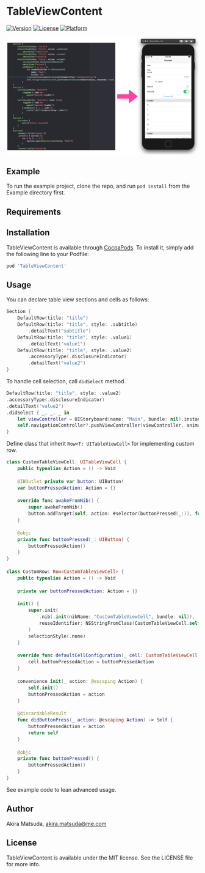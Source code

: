 # TableViewContent

[![Version](https://img.shields.io/cocoapods/v/TableViewContent.svg?style=flat)](https://cocoapods.org/pods/TableViewContent)
[![License](https://img.shields.io/cocoapods/l/TableViewContent.svg?style=flat)](https://cocoapods.org/pods/TableViewContent)
[![Platform](https://img.shields.io/cocoapods/p/TableViewContent.svg?style=flat)](https://cocoapods.org/pods/TableViewContent)

![](Image/ss.png)

## Example

To run the example project, clone the repo, and run `pod install` from the Example directory first.

## Requirements

## Installation

TableViewContent is available through [CocoaPods](https://cocoapods.org). To install
it, simply add the following line to your Podfile:

```ruby
pod 'TableViewContent'
```

## Usage

You can declare table view sections and cells as follows:

```swift
Section {
    DefaultRow(title: "title")
    DefaultRow(title: "title", style: .subtitle)
        .detailText("subtitle")
    DefaultRow(title: "title", style: .value1)
        .detailText("value1")
    DefaultRow(title: "title", style: .value2)
        .accessoryType(.disclosureIndicator)
        .detailText("value2")
}
```

To handle cell selection, call `didSelect` method.

```swift
DefaultRow(title: "title", style: .value2)
.accessoryType(.disclosureIndicator)
.detailText("value2")
.didSelect { _, _, _ in
    let viewController = UIStoryboard(name: "Main", bundle: nil).instantiateViewController(withIdentifier: "ViewController")
    self.navigationController?.pushViewController(viewController, animated: true)
}
```

Define class that inherit `Row<T: UITableViewCell>` for implementing custom row.
```swift
class CustomTableViewCell: UITableViewCell {
    public typealias Action = () -> Void

    @IBOutlet private var button: UIButton!
    var buttonPressedAction: Action = {}

    override func awakeFromNib() {
        super.awakeFromNib()
        button.addTarget(self, action: #selector(buttonPressed(_:)), for: .touchUpInside)
    }

    @objc
    private func buttonPressed(_: UIButton) {
        buttonPressedAction()
    }
}

class CustomRow: Row<CustomTableViewCell> {
    public typealias Action = () -> Void

    private var buttonPressedAction: Action = {}

    init() {
        super.init(
            .nib(.init(nibName: "CustomTableViewCell", bundle: nil)),
            reuseIdentifier: NSStringFromClass(CustomTableViewCell.self)
        )
        selectionStyle(.none)
    }

    override func defaultCellConfiguration(_ cell: CustomTableViewCell, _ indexPath: IndexPath) {
        cell.buttonPressedAction = buttonPressedAction
    }

    convenience init(_ action: @escaping Action) {
        self.init()
        buttonPressedAction = action
    }

    @discardableResult
    func didButtonPress(_ action: @escaping Action) -> Self {
        buttonPressedAction = action
        return self
    }

    @objc
    private func buttonPressed() {
        buttonPressedAction()
    }
}
```

See example code to lean advanced usage.

## Author

Akira Matsuda, akira.matsuda@me.com

## License

TableViewContent is available under the MIT license. See the LICENSE file for more info.
